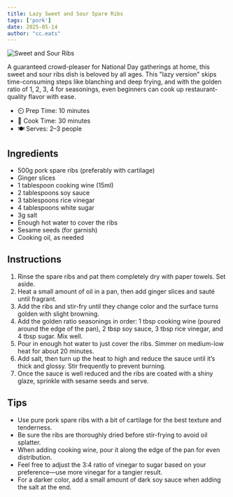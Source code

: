 ```yaml
---
title: Lazy Sweet and Sour Spare Ribs 
tags: ['pork']
date: 2025-05-14
author: "cc.eats"
---
```


![Sweet and Sour Ribs](/pix/tangcupaigu.jpg)

A guaranteed crowd-pleaser for National Day gatherings at home, this sweet and sour ribs dish is beloved by all ages. This "lazy version" skips time-consuming steps like blanching and deep frying, and with the golden ratio of 1, 2, 3, 4 for seasonings, even beginners can cook up restaurant-quality flavor with ease.

- ⏲️ Prep Time: 10 minutes  
- 🍳 Cook Time: 30 minutes  
- 🍽️ Serves: 2–3 people

## Ingredients

- 500g pork spare ribs (preferably with cartilage)
- Ginger slices
- 1 tablespoon cooking wine (15ml)
- 2 tablespoons soy sauce
- 3 tablespoons rice vinegar
- 4 tablespoons white sugar
- 3g salt
- Enough hot water to cover the ribs
- Sesame seeds (for garnish)
- Cooking oil, as needed

## Instructions

1. Rinse the spare ribs and pat them completely dry with paper towels. Set aside.
2. Heat a small amount of oil in a pan, then add ginger slices and sauté until fragrant.
3. Add the ribs and stir-fry until they change color and the surface turns golden with slight browning.
4. Add the golden ratio seasonings in order: 1 tbsp cooking wine (poured around the edge of the pan), 2 tbsp soy sauce, 3 tbsp rice vinegar, and 4 tbsp sugar. Mix well.
5. Pour in enough hot water to just cover the ribs. Simmer on medium-low heat for about 20 minutes.
6. Add salt, then turn up the heat to high and reduce the sauce until it’s thick and glossy. Stir frequently to prevent burning.
7. Once the sauce is well reduced and the ribs are coated with a shiny glaze, sprinkle with sesame seeds and serve.

## Tips

- Use pure pork spare ribs with a bit of cartilage for the best texture and tenderness.
- Be sure the ribs are thoroughly dried before stir-frying to avoid oil splatter.
- When adding cooking wine, pour it along the edge of the pan for even distribution.
- Feel free to adjust the 3:4 ratio of vinegar to sugar based on your preference—use more vinegar for a tangier result.
- For a darker color, add a small amount of dark soy sauce when adding the salt at the end.

